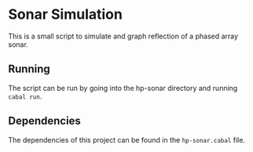 # Sonar Simulation
This is a small script to simulate and graph reflection of a phased array sonar.
## Running
The script can be run by going into the hp-sonar directory and running `cabal run`.
## Dependencies
The dependencies of this project can be found in the `hp-sonar.cabal` file.
